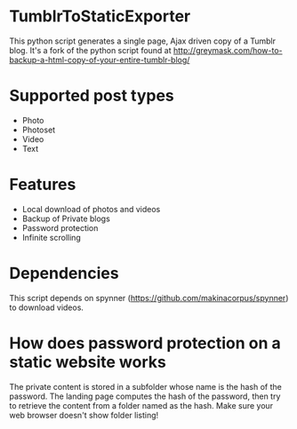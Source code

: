 # TumblrToStaticExporter
This python script generates a single page, Ajax driven copy of a Tumblr blog.
It's a fork of the python script found at http://greymask.com/how-to-backup-a-html-copy-of-your-entire-tumblr-blog/

# Supported post types
- Photo
- Photoset
- Video
- Text

# Features
- Local download of photos and videos
- Backup of Private blogs 
- Password protection
- Infinite scrolling

# Dependencies
This script depends on spynner (https://github.com/makinacorpus/spynner) to download videos.

# How does password protection on a static website works
The private content is stored in a subfolder whose name is the hash of the password.
The landing page computes the hash of the password, then try to retrieve the content from a folder named as the hash.
Make sure your web browser doesn't show folder listing!

